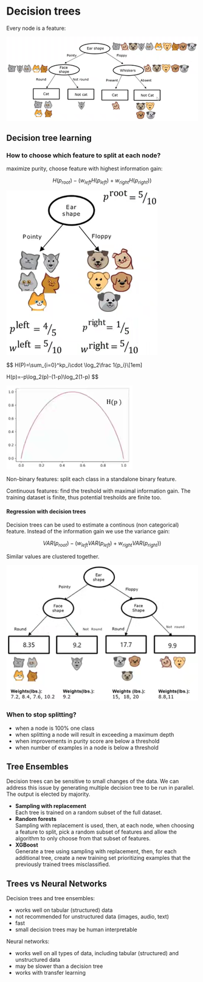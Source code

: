 # Decision trees

Every node is a feature:

![decision tree](images/image.png)

## Decision tree learning

### How to choose which feature to split at each node?

maximize purity, choose feature with highest information gain:

$$
H(p_{root})-\bigl(w_{left}H(p_{left})+w_{right}H(p_{right})\bigl)
$$

![feature entropy](images/image-3.png)

$$
H(P)=\sum_{i=0}^kp_i\cdot \log_2\frac 1{p_i}\\[1em]

H(p)=-p\log_2(p)-(1-p)\log_2(1-p)
$$

![entropy curve](images/image-2.png)

<!-- ![feature entropy](images/image-1.png) -->

Non-binary features: split each class in a standalone binary feature.

Continuous features: find the treshold with maximal information gain. The training dataset is finite, thus potential tresholds are finite too.

#### Regression with decision trees

Decision trees can be used to estimate a continous (non categorical) feature. Instead of the information gain we use the variance gain:

$$
VAR(p_{root})-\bigl(w_{left}VAR(p_{left})+w_{right}VAR(p_{right})\bigr)
$$

Similar values are clustered together.

![decision trees regression](images/image-4.png)

### When to stop splitting?

* when a node is 100% one class
* when splitting a node will result in exceeding a maximum depth
* when improvements in purity score are below a threshold
* when number of examples in a node is below a threshold

## Tree Ensembles

Decision trees can be sensitive to small changes of the data. We can address this issue by generating multiple decision tree to be run in parallel. The output is elected by majority.

* **Sampling with replacement**\
  Each tree is trained on a random subset of the full dataset.
* **Random forests**\
  Sampling with replacement is used, then, at each node, when choosing a feature to split, pick a random subset of features and allow the algorithm to only choose from that subset of features.
* **XGBoost**\
  Generate a tree using sampling with replacement, then, for each additional tree, create a new training set prioritizing examples that the previously trained trees misclassified.

## Trees vs Neural Networks

Decision trees and tree ensembles:

* works well on tabular (structured) data
* not recommended for unstructured data (images, audio, text)
* fast
* small decision trees may be human interpretable

Neural networks:

* works well on all types of data, including tabular (structured) and unstructured data
* may be slower than a decision tree
* works with transfer learning
